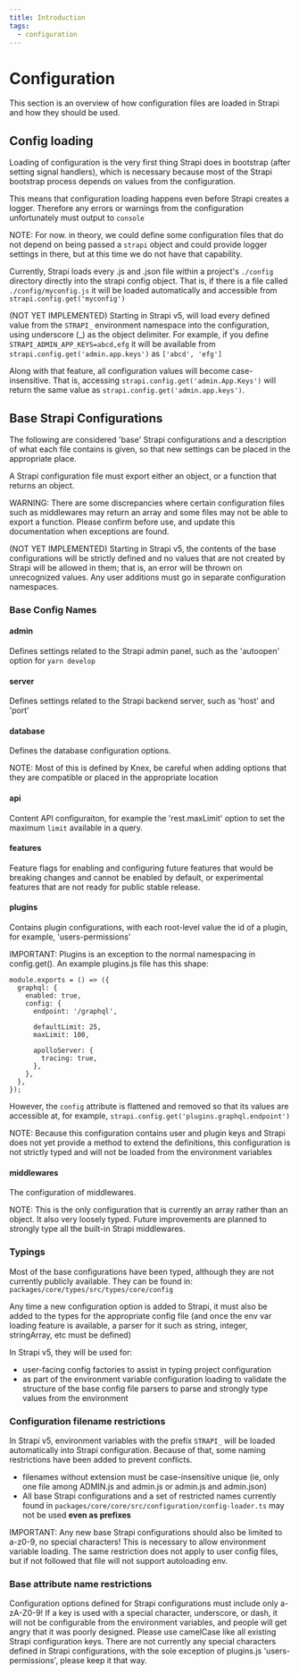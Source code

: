 ```yaml
---
title: Introduction
tags:
  - configuration
---
```


# Configuration

This section is an overview of how configuration files are loaded in Strapi and how they should be used.

## Config loading

Loading of configuration is the very first thing Strapi does in bootstrap (after setting signal handlers), which is necessary because most of the Strapi bootstrap process depends on values from the configuration.

This means that configuration loading happens even before Strapi creates a logger. Therefore any errors or warnings from the configuration unfortunately must output to `console`

NOTE: For now. in theory, we could define some configuration files that do not depend on being passed a `strapi` object and could provide logger settings in there, but at this time we do not have that capability.

Currently, Strapi loads every .js and .json file within a project's `./config` directory directly into the strapi config object. That is, if there is a file called `./config/myconfig.js` it will be loaded automatically and accessible from `strapi.config.get('myconfig')`

(NOT YET IMPLEMENTED) Starting in Strapi v5, will load every defined value from the `STRAPI_` environment namespace into the configuration, using underscore (\_) as the object delimiter. For example, if you define `STRAPI_ADMIN_APP_KEYS=abcd,efg` it will be available from `strapi.config.get('admin.app.keys')` as `['abcd', 'efg']`

Along with that feature, all configuration values will become case-insensitive. That is, accessing `strapi.config.get('admin.App.Keys')` will return the same value as `strapi.config.get('admin.app.keys')`.

## Base Strapi Configurations

The following are considered 'base' Strapi configurations and a description of what each file contains is given, so that new settings can be placed in the appropriate place.

A Strapi configuration file must export either an object, or a function that returns an object.

WARNING: There are some discrepancies where certain configuration files such as middlewares may return an array and some files may not be able to export a function. Please confirm before use, and update this documentation when exceptions are found.

(NOT YET IMPLEMENTED) Starting in Strapi v5, the contents of the base configurations will be strictly defined and no values that are not created by Strapi will be allowed in them; that is, an error will be thrown on unrecognized values. Any user additions must go in separate configuration namespaces.

### Base Config Names

#### admin

Defines settings related to the Strapi admin panel, such as the 'autoopen' option for `yarn develop`

#### server

Defines settings related to the Strapi backend server, such as 'host' and 'port'

#### database

Defines the database configuration options.

NOTE: Most of this is defined by Knex, be careful when adding options that they are compatible or placed in the appropriate location

#### api

Content API configuraiton, for example the 'rest.maxLimit' option to set the maximum `limit` available in a query.

#### features

Feature flags for enabling and configuring future features that would be breaking changes and cannot be enabled by default, or experimental features that are not ready for public stable release.

#### plugins

Contains plugin configurations, with each root-level value the id of a plugin, for example, 'users-permissions'

IMPORTANT: Plugins is an exception to the normal namespacing in config.get(). An example plugins.js file has this shape:

```
module.exports = () => ({
  graphql: {
    enabled: true,
    config: {
      endpoint: '/graphql',

      defaultLimit: 25,
      maxLimit: 100,

      apolloServer: {
        tracing: true,
      },
    },
  },
});
```

However, the `config` attribute is flattened and removed so that its values are accessible at, for example, `strapi.config.get('plugins.graphql.endpoint')`

NOTE: Because this configuration contains user and plugin keys and Strapi does not yet provide a method to extend the definitions, this configuration is not strictly typed and will not be loaded from the environment variables

#### middlewares

The configuration of middlewares.

NOTE: This is the only configuration that is currently an array rather than an object. It also very loosely typed. Future improvements are planned to strongly type all the built-in Strapi middlewares.

### Typings

Most of the base configurations have been typed, although they are not currently publicly available. They can be found in: `packages/core/types/src/types/core/config`

Any time a new configuration option is added to Strapi, it must also be added to the types for the appropriate config file (and once the env var loading feature is available, a parser for it such as string, integer, stringArray, etc must be defined)

In Strapi v5, they will be used for:

- user-facing config factories to assist in typing project configuration
- as part of the environment variable configuration loading to validate the structure of the base config file parsers to parse and strongly type values from the environment

### Configuration filename restrictions

In Strapi v5, environment variables with the prefix `STRAPI_` will be loaded automatically into Strapi configuration. Because of that, some naming restrictions have been added to prevent conflicts.

- filenames without extension must be case-insensitive unique (ie, only one file among ADMIN.js and admin.js or admin.js and admin.json)
- All base Strapi configurations and a set of restricted names currently found in `packages/core/core/src/configuration/config-loader.ts` may not be used **even as prefixes**

IMPORTANT: Any new base Strapi configurations should also be limited to a-z0-9, no special characters! This is necessary to allow environment variable loading. The same restriction does not apply to user config files, but if not followed that file will not support autoloading env.

### Base attribute name restrictions

Configuration options defined for Strapi configurations must include only a-zA-Z0-9! If a key is used with a special character, underscore, or dash, it will not be configurable from the environment variables, and people will get angry that it was poorly designed. Please use camelCase like all existing Strapi configuration keys. There are not currently any special characters defined in Strapi configurations, with the sole exception of plugins.js 'users-permissions', please keep it that way.
